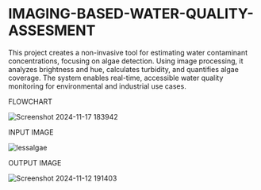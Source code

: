 # IMAGING-BASED-WATER-QUALITY-ASSESMENT
This project creates a non-invasive tool for estimating water contaminant concentrations, focusing on algae detection. Using image processing, it analyzes brightness and hue, calculates turbidity, and quantifies algae coverage. The system enables real-time, accessible water quality monitoring for environmental and industrial use cases.

FLOWCHART

![Screenshot 2024-11-17 183942](https://github.com/user-attachments/assets/0cd9d06d-6c88-44b0-b30a-9ef29e46bd9d)

INPUT IMAGE

![lessalgae](https://github.com/user-attachments/assets/f5b6e1e9-980c-4869-b917-de5cc4fe7d47)

OUTPUT IMAGE

![Screenshot 2024-11-12 191403](https://github.com/user-attachments/assets/689d9939-1975-4978-8c86-6b31cd2c0e6f)


